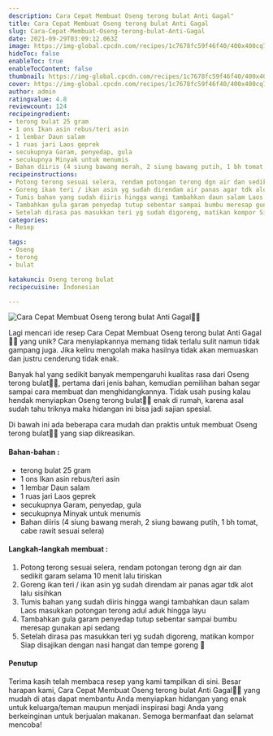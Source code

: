```yaml
---
description: Cara Cepat Membuat Oseng terong bulat Anti Gagal"
title: Cara Cepat Membuat Oseng terong bulat Anti Gagal
slug: Cara-Cepat-Membuat-Oseng-terong-bulat-Anti-Gagal
date: 2021-09-29T03:09:12.063Z
image: https://img-global.cpcdn.com/recipes/1c7678fc59f46f40/400x400cq70/photo.jpg
hideToc: false
enableToc: true
enableTocContent: false
thumbnail: https://img-global.cpcdn.com/recipes/1c7678fc59f46f40/400x400cq70/photo.jpg
cover: https://img-global.cpcdn.com/recipes/1c7678fc59f46f40/400x400cq70/photo.jpg
author: admin
ratingvalue: 4.8
reviewcount: 124
recipeingredient:
- terong bulat 25 gram
- 1 ons Ikan asin rebus/teri asin
- 1 lembar Daun salam
- 1 ruas jari Laos geprek
- secukupnya Garam, penyedap, gula
- secukupnya Minyak untuk menumis
- Bahan diiris (4 siung bawang merah, 2 siung bawang putih, 1 bh tomat, cabe rawit sesuai selera)
recipeinstructions:
- Potong terong sesuai selera, rendam potongan terong dgn air dan sedikit garam selama 10 menit lalu tiriskan
- Goreng ikan teri / ikan asin yg sudah direndam air panas agar tdk alot lalu sisihkan
- Tumis bahan yang sudah diiris hingga wangi tambahkan daun salam Laos masukkan potongan terong adul aduk hingga layu
- Tambahkan gula garam penyedap tutup sebentar sampai bumbu meresap gunakan api sedang
- Setelah dirasa pas masukkan teri yg sudah digoreng, matikan kompor Siap disajikan dengan nasi hangat dan tempe goreng 🤗
categories:
- Resep

tags:
- Oseng
- terong
- bulat

katakunci: Oseng terong bulat
recipecuisine: Indonesian

---
```


![Cara Cepat Membuat Oseng terong bulat Anti Gagal👩‍🍳](https://img-global.cpcdn.com/recipes/1c7678fc59f46f40/400x400cq70/photo.jpg)

Lagi mencari ide resep Cara Cepat Membuat Oseng terong bulat Anti Gagal👩‍🍳 yang unik? Cara menyiapkannya memang tidak terlalu sulit namun tidak gampang juga. Jika keliru mengolah maka hasilnya tidak akan memuaskan dan justru cenderung tidak enak.

Banyak hal yang sedikit banyak mempengaruhi kualitas rasa dari Oseng terong bulat👩‍🍳, pertama dari jenis bahan, kemudian pemilihan bahan segar sampai cara membuat dan menghidangkannya. Tidak usah pusing kalau hendak menyiapkan Oseng terong bulat👩‍🍳 enak di rumah, karena asal sudah tahu triknya maka hidangan ini bisa jadi sajian spesial.

Di bawah ini ada beberapa cara mudah dan praktis untuk membuat Oseng terong bulat👩‍🍳 yang siap dikreasikan.

<!--inarticleads1-->

#### Bahan-bahan :

- terong bulat 25 gram
- 1 ons Ikan asin rebus/teri asin
- 1 lembar Daun salam
- 1 ruas jari Laos geprek
- secukupnya Garam, penyedap, gula
- secukupnya Minyak untuk menumis
- Bahan diiris (4 siung bawang merah, 2 siung bawang putih, 1 bh tomat, cabe rawit sesuai selera)

<!--inarticleads2-->

#### Langkah-langkah membuat :

1. Potong terong sesuai selera, rendam potongan terong dgn air dan sedikit garam selama 10 menit lalu tiriskan
1. Goreng ikan teri / ikan asin yg sudah direndam air panas agar tdk alot lalu sisihkan
1. Tumis bahan yang sudah diiris hingga wangi tambahkan daun salam Laos masukkan potongan terong adul aduk hingga layu
1. Tambahkan gula garam penyedap tutup sebentar sampai bumbu meresap gunakan api sedang
1. Setelah dirasa pas masukkan teri yg sudah digoreng, matikan kompor Siap disajikan dengan nasi hangat dan tempe goreng 🤗

#### Penutup

Terima kasih telah membaca resep yang kami tampilkan di sini. Besar harapan kami, Cara Cepat Membuat Oseng terong bulat Anti Gagal👩‍🍳 yang mudah di atas dapat membantu Anda menyiapkan hidangan yang enak untuk keluarga/teman maupun menjadi inspirasi bagi Anda yang berkeinginan untuk berjualan makanan. Semoga bermanfaat dan selamat mencoba!